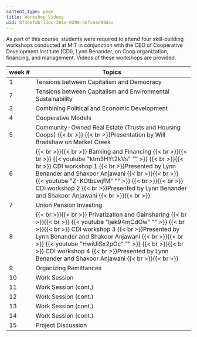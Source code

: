 ```yaml
---
content_type: page
title: Workshop Videos
uid: 8f36efdb-33dc-301a-8200-56fcead08dcc
---
```


As part of this course, students were required to attend four skill-building workshops conducted at MIT in conjunction with the CEO of Cooperative Development Institute (CDI), Lynn Benander, on Coop organization, financing, and management. Videos of these workshops are provided.

| week # | Topics |
| --- | --- |
| 1 | Tensions between Capitalism and Democracy |
| 2 | Tensions between Capitalism and Environmental Sustainability |
| 3 | Combining Political and Economic Development |
| 4 | Cooperative Models |
| 5 | Community-Owned Real Estate (Trusts and Housing Coops)  {{< br >}}  {{< br >}}Presentation by Will Bradshaw on Market Creek |
| 6 |  {{< br >}}{{< br >}} Banking and Financing   {{< br >}}{{< br >}} {{< youtube "ktm3HYt2kVs" "" >}} {{< br >}}{{< br >}} CDI workshop 1  {{< br >}}Presented by Lynn Benander and Shakoor Anjawani {{< br >}}{{< br >}} {{< youtube "Z-KOtbLwjfM" "" >}} {{< br >}}{{< br >}} CDI workshop 2  {{< br >}}Presented by Lynn Benander and Shakoor Anjawani {{< br >}}{{< br >}}  |
| 7 | Union Pension Investing |
| 8 |  {{< br >}}{{< br >}} Privatization and Gainsharing   {{< br >}}{{< br >}} {{< youtube "ljek94mCdOw" "" >}} {{< br >}}{{< br >}} CDI workshop 3  {{< br >}}Presented by Lynn Benander and Shakoor Anjawani {{< br >}}{{< br >}} {{< youtube "HwiUiSx2pOc" "" >}} {{< br >}}{{< br >}} CDI workshop 4  {{< br >}}Presented by Lynn Benander and Shakoor Anjawani {{< br >}}{{< br >}}  |
| 9 | Organizing Remittances |
| 10 | Work Session |
| 11 | Work Session (cont.) |
| 12 | Work Session (cont.) |
| 13 | Work Session (cont.) |
| 14 | Work Session (cont.) |
| 15 | Project Discussion